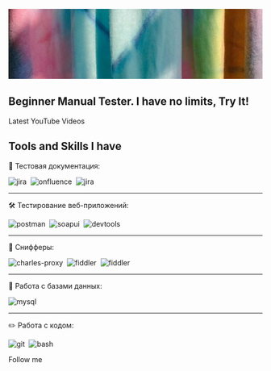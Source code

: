 ![Header](https://github.com/BuHDu3eJlb/BuHDu3eJlb/blob/main/assets/%D0%BF%D1%80%D0%BE%D0%B1%D0%B0.jpg)

## Beginner Manual Tester. I have no limits, Try It!

Latest YouTube Videos


## Tools and Skills I have

📁 Тестовая документация:
<div>
  <img src="https://cdn.jsdelivr.net/gh/devicons/devicon/icons/jira/jira-original.svg" title="jira" alt="jira" width="40" height="40"/>&nbsp
  <img src="https://images.seeklogo.com/logo-png/33/1/confluence-logo-png_seeklogo-338595.png?v=1957363170977474520" title="azure-devops" alt="onfluence" width="40" height="40"/>&nbsp
  <img src="https://seeklogo.com/images/A/azure-devops-logo-E7364216A7-seeklogo.com.png" title="azure-devops" alt="jira" width="40" height="40"/>&nbsp

  </div>

  ---

  🛠 Тестирование веб-приложений:
  
  <div>
  <img src="https://seeklogo.com/images/P/postman-logo-0087CA0D15-seeklogo.com.png" title="postman" alt="postman" width="40" height="40"/>&nbsp
  <img src="https://static0.smartbear.co/smartbearbrand/media/images/home/soapui-icon.svg" title="soapui" alt="soapui" width="40" height="40"/>&nbsp
  <img src="https://d33wubrfki0l68.cloudfront.net/38b5c953a4667366685d55db55d057c86db1fc54/a0fdc/static/acae6b24d940347661ca901ea07f47c1/chrome-dev-logo-icon.png" title="devtools" alt="devtools" width="40" height="40"/>&nbsp
  
</div>

---
📱 Снифферы:
<div>
<img src="https://cdn.icon-icons.com/icons2/3053/PNG/512/charles_proxy_macos_bigsur_icon_190302.png" title="charles-proxy" alt="charles-proxy" width="40" height="40"/>&nbsp
  <img src="https://www.megaleechers.com/storage/Fiddler-Everywhere-Icon.png" title="fiddler" alt="fiddler" width="40" height="40"/>&nbsp
  <img src="https://www.megaleechers.com/wp-content/uploads/Fiddler-Classic-Icon.png" title="fiddler" alt="fiddler" width="40" height="40"/>&nbsp

</div>

---
💾 Работа с базами данных:
<div>
  <img src="https://cdn.jsdelivr.net/gh/devicons/devicon/icons/mysql/mysql-original.svg" title="mysql" alt="mysql" width="40" height="40"/>&nbsp
 
</div>

---

✏️ Работа с кодом:

<div>
  <img src="https://cdn.jsdelivr.net/gh/devicons/devicon/icons/git/git-original.svg" title="git" alt="git" width="40" height="40"/>&nbsp
  <img src="https://upload.wikimedia.org/wikipedia/commons/thumb/4/4b/Bash_Logo_Colored.svg/1024px-Bash_Logo_Colored.svg.png?20180723054350" title="bash" alt="bash" width="40" height="40"/>&nbsp
  
  
</div>

 Follow me